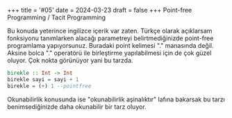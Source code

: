 +++
title = '#05'
date = 2024-03-23
draft = false
+++
Point-free Programming / Tacit Programming 

Bu konuda yeterince ingilizce içerik var zaten. Türkçe olarak açıklarsam fonksiyonu tanımlarken alacağı parametreyi belirtmediğinizde point-free programlama yapıyorsunuz. 
Buradaki point kelimesi "." manasında değil. Aksine bolca "." operatörü ile birleştirme yapılabilmesi için de çok güzel oluyor. Çok nokta görünüyor yani bu tarzda. 

```haskell
birekle :: Int -> Int
birekle sayi = sayi + 1
birekle = (+) 1 --pointfree
```

Okunabilirlik konusunda ise "okunabilirlik aşinalıktır" lafına bakarsak bu tarzı benimsediğinizde daha okunabilir bir tarz oluyor. 
